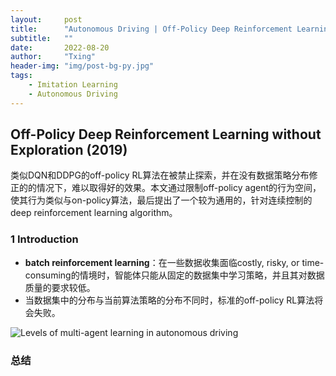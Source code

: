 ```yaml
---
layout:     post
title:      "Autonomous Driving | Off-Policy Deep Reinforcement Learning without Exploration"
subtitle:   ""
date:       2022-08-20
author:     "Txing"
header-img: "img/post-bg-py.jpg"
tags:
    - Imitation Learning
    - Autonomous Driving
---
```


## Off-Policy Deep Reinforcement Learning without Exploration (2019)

类似DQN和DDPG的off-policy RL算法在被禁止探索，并在没有数据策略分布修正的的情况下，难以取得好的效果。本文通过限制off-policy agent的行为空间，使其行为类似与on-policy算法，最后提出了一个较为通用的，针对连续控制的deep reinforcement learning algorithm。

### 1 Introduction

- **batch reinforcement learning**：在一些数据收集面临costly, risky, or time-consuming的情境时，智能体只能从固定的数据集中学习策略，并且其对数据质量的要求较低。
- 当数据集中的分布与当前算法策略的分布不同时，标准的off-policy RL算法将会失败。















![Levels of multi-agent learning in autonomous driving](https://raw.githubusercontent.com/txing-casia/txing-casia.github.io/master/img/20220817-.png)



### 总结

